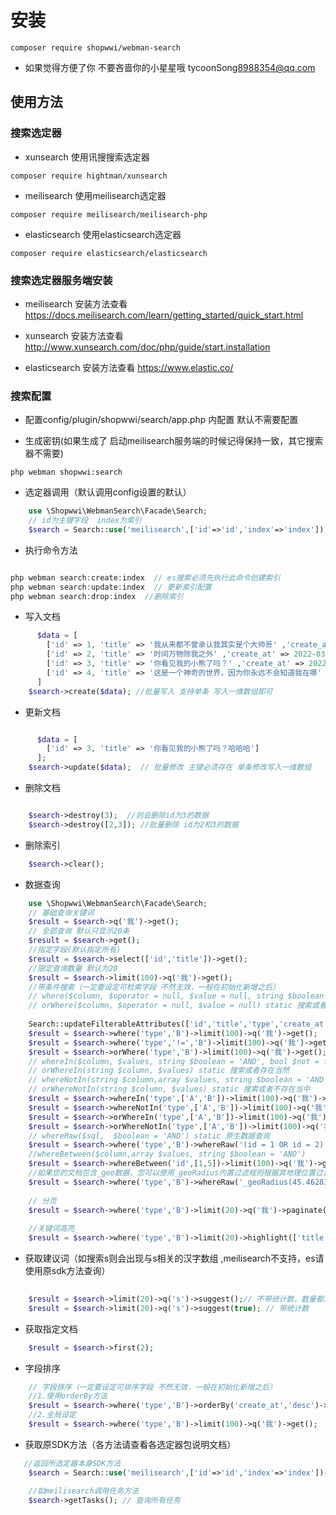 # 安装

```
composer require shopwwi/webman-search
```

- 如果觉得方便了你 不要吝啬你的小星星哦 tycoonSong<8988354@qq.com>
## 使用方法

### 搜索选定器
- xunsearch 使用讯搜搜索选定器
```
composer require hightman/xunsearch
```
- meilisearch 使用meilisearch选定器
```
composer require meilisearch/meilisearch-php
```
- elasticsearch 使用elasticsearch选定器
```
composer require elasticsearch/elasticsearch
```
### 搜索选定器服务端安装
- meilisearch 安装方法查看 https://docs.meilisearch.com/learn/getting_started/quick_start.html

- xunsearch 安装方法查看 http://www.xunsearch.com/doc/php/guide/start.installation

- elasticsearch  安装方法查看 https://www.elastic.co/

### 搜索配置

- 配置config/plugin/shopwwi/search/app.php 内配置 默认不需要配置

- 生成密钥(如果生成了 启动meilisearch服务端的时候记得保持一致，其它搜索器不需要)
```
php webman shopwwi:search
```
- 选定器调用（默认调用config设置的默认）
```php
    use \Shopwwi\WebmanSearch\Facade\Search;
    // id为主键字段  index为索引
    $search = Search::use('meilisearch',['id'=>'id','index'=>'index']);
 ```
- 执行命令方法
```php

php webman search:create:index  // es搜索必须先执行此命令创建索引
php webman search:update:index  // 更新索引配置
php webman search:drop:index  //删除索引

 ```
- 写入文档

```php
      $data = [
        ['id' => 1, 'title' => '我从来都不曾承认我其实是个大帅哥' ,'create_at' => 2022-03-24 08:08:08,'type' => 'A'],
        ['id' => 2, 'title' => '时间万物除我之外' ,'create_at' => 2022-03-24 09:08:08,'type' => 'B'],
        ['id' => 3, 'title' => '你看见我的小熊了吗？' ,'create_at' => 2022-03-24 10:08:08,'type' => 'B'],
        ['id' => 4, 'title' => '这是一个神奇的世界，因为你永远不会知道我在哪' ,'create_at' => 2022-03-24 10:08:08,'type' => 'C']
      ]
    $search->create($data); //批量写入 支持单条 写入一维数组即可
 ```

- 更新文档

```php

      $data = [
        ['id' => 3, 'title' => '你看见我的小熊了吗？哈哈哈']
      ];
    $search->update($data);  // 批量修改 主键必须存在 单条修改写入一维数组
 ```

- 删除文档

```php

    $search->destroy(3);  //则会删除id为3的数据
    $search->destroy([2,3]); //批量删除 id为2和3的数据
 ```

- 删除索引

```php
    $search->clear();
 ```

- 数据查询

```php
    use \Shopwwi\WebmanSearch\Facade\Search;
    // 基础查询关键词
    $result = $search->q('我')->get();
    // 全部查询 默认只显示20条
    $result = $search->get();
    //指定字段(默认指定所有)
    $result = $search->select(['id','title'])->get();
    //限定查询数量 默认为20
    $result = $search->limit(100)->q('我')->get();
    //带条件搜索（一定要设定可检索字段 不然无效，一般在初始化新增之后）
    // where($column, $operator = null, $value = null, string $boolean = 'AND') static 搜索
    // orWhere($column, $operator = null, $value = null) static 搜索或者
    
    Search::updateFilterableAttributes(['id','title','type','create_at']);
    $result = $search->where('type','B')->limit(100)->q('我')->get();
    $result = $search->where('type','!=','B')->limit(100)->q('我')->get();
    $result = $search->orWhere('type','B')->limit(100)->q('我')->get();
    // whereIn($column, $values, string $boolean = 'AND', bool $not = false) static 存在当中
    // orWhereIn(string $column, $values) static 搜索或者存在当然
    // whereNotIn(string $column,array $values, string $boolean = 'AND') static 搜索不存在当中
    // orWhereNotIn(string $column, $values) static 搜索或者不存在当中
    $result = $search->whereIn('type',['A','B'])->limit(100)->q('我')->get();
    $result = $search->whereNotIn('type',['A','B'])->limit(100)->q('我')->get();
    $result = $search->orWhereIn('type',['A','B'])->limit(100)->q('我')->get();
    $result = $search->orWhereNotIn('type',['A','B'])->limit(100)->q('我')->get();
    // whereRaw($sql,  $boolean = 'AND') static 原生数据查询
    $result = $search->where('type','B')->whereRaw('(id = 1 OR id = 2)')->limit(100)->q('我')->get();
    //whereBetween($column,array $values, string $boolean = 'AND')
    $result = $search->whereBetween('id',[1,5])->limit(100)->q('我')->get();
    //如果您的文档包含_geo数据，您可以使用_geoRadius内置过滤规则根据其地理位置过滤结果
    $result = $search->where('type','B')->whereRaw('_geoRadius(45.4628328, 9.1076931, 2000)')->limit(100)->q('我')->get();
    
    // 分页
    $result = $search->where('type','B')->limit(20)->q('我')->paginate(\request()->input('page',1));
    
    //关键词高亮
    $result = $search->where('type','B')->limit(20)->highlight(['title'])->q('我')->paginate(\request()->input('page',1));

 ```
- 获取建议词（如搜索s则会出现与s相关的汉字数组 ,meilisearch不支持，es请使用原sdk方法查询）
```php
    
    $result = $search->limit(20)->q('s')->suggest();// 不带统计数，数量都为0
    $result = $search->limit(20)->q('s')->suggest(true); // 带统计数
 ```
- 获取指定文档

```php
    $result = $search->first(2);
 ```

- 字段排序

```php
    // 字段排序（一定要设定可排序字段 不然无效，一般在初始化新增之后） 
    //1.使用orderBy方法
    $result = $search->where('type','B')->orderBy('create_at','desc')->orderBy('id')->limit(100)->q('我')->get();
    //2.全局设定
    $result = $search->where('type','B')->limit(100)->q('我')->get();
 ```

- 获取原SDK方法（各方法请查看各选定器包说明文档）
```php
   //返回所选定器本身SDK方法
    $search = Search::use('meilisearch',['id'=>'id','index'=>'index'])->us();

    //如meilisearch调用任务方法
    $search->getTasks(); // 查询所有任务
```
